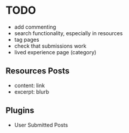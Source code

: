 # TODO
- add commenting
- search functionality, especially in resources
- tag pages
- check that submissions work
- lived experience page (category)

## Resources Posts
- content: link
- excerpt: blurb

## Plugins
- User Submitted Posts
